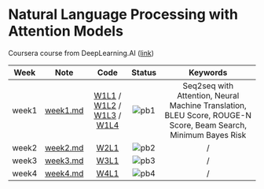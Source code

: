 # Natural Language Processing with Attention Models

Coursera course from DeepLearning.AI ([link](https://www.coursera.org/learn/attention-models-in-nlp))

<div align="center">

| **Week** |                                        **Note**                                         |                                                                                                                                                                                                                                                      **Code**                                                                                                                                                                                                                                                      |              **Status**              |                                                  **Keywords**                                                  |
| :------: | :-------------------------------------------------------------------------------------: | :----------------------------------------------------------------------------------------------------------------------------------------------------------------------------------------------------------------------------------------------------------------------------------------------------------------------------------------------------------------------------------------------------------------------------------------------------------------------------------------------------------------: | :----------------------------------: | :------------------------------------------------------------------------------------------------------------: |
|  week1   | [week1.md](https://github.com/yixiaowang2001/NLP_Notes/blob/main/Course4/note/week1.md) | [W1L1](https://github.com/yixiaowang2001/NLP_Notes/blob/main/Course4/code/lab/W1/C4_W1_Ungraded_Lab_1_Basic_Attention.ipynb) / [W1L2](https://github.com/yixiaowang2001/NLP_Notes/blob/main/Course4/code/lab/W1/C4_W1_Ungraded_Lab_2_QKV_Attention.ipynb) / [W1L3](https://github.com/yixiaowang2001/NLP_Notes/blob/main/Course4/code/lab/W1/C4_W1_Ungraded_Lab_3_Bleu_Score.ipynb) / [W1L4](https://github.com/yixiaowang2001/NLP_Notes/blob/main/Course4/code/lab/W1/C4_W1_Ungraded_Lab_4_Stack_Semantics.ipynb) | ![pb1](https://progress-bar.dev/100) | Seq2seq with Attention, Neural Machine Translation, BLEU Score, ROUGE-N Score, Beam Search, Minimum Bayes Risk |
|  week2   | [week2.md](https://github.com/yixiaowang2001/NLP_Notes/blob/main/Course4/note/week2.md) |                                                                                                                                                                                                                 [W2L1](https://github.com/yixiaowang2001/NLP_Notes/blob/main/Course4/code/lab/W2/)                                                                                                                                                                                                                 |  ![pb2](https://progress-bar.dev/0)  |                                                       /                                                        |
|  week3   | [week3.md](https://github.com/yixiaowang2001/NLP_Notes/blob/main/Course4/note/week3.md) |                                                                                                                                                                                                                 [W3L1](https://github.com/yixiaowang2001/NLP_Notes/blob/main/Course4/code/lab/W3/)                                                                                                                                                                                                                 |  ![pb3](https://progress-bar.dev/0)  |                                                       /                                                        |
|  week4   | [week4.md](https://github.com/yixiaowang2001/NLP_Notes/blob/main/Course4/note/week4.md) |                                                                                                                                                                                                                 [W4L1](https://github.com/yixiaowang2001/NLP_Notes/blob/main/Course4/code/lab/W4/)                                                                                                                                                                                                                 |  ![pb4](https://progress-bar.dev/0)  |                                                       /                                                        |

</div>
